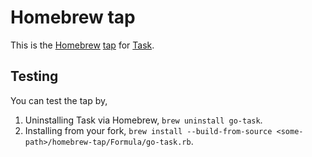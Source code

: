 # Homebrew tap

This is the [Homebrew][homebrew] [tap](https://docs.brew.sh/Taps.html) for
[Task][task].

[homebrew]: https://brew.sh/
[tap]: https://docs.brew.sh/Taps.html
[task]: https://github.com/go-task/task

## Testing

You can test the tap by,

1. Uninstalling Task via Homebrew, `brew uninstall go-task`.
2. Installing from your fork, `brew install --build-from-source <some-path>/homebrew-tap/Formula/go-task.rb`.
